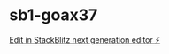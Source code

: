 # sb1-goax37

[Edit in StackBlitz next generation editor ⚡️](https://stackblitz.com/~/github.com/Seveiron/sb1-goax37)